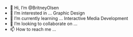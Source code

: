 - 👋 Hi, I’m @BritneyOlsen
- 👀 I’m interested in ... Graphic Design
- 🌱 I’m currently learning ... Interactive Media Development
- 💞️ I’m looking to collaborate on ...
- 📫 How to reach me ...

<!---
BritneyOlsen/BritneyOlsen is a ✨ special ✨ repository because its `README.md` (this file) appears on your GitHub profile.
You can click the Preview link to take a look at your changes.
--->

